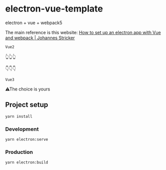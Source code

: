 # electron-vue-template
electron + vue + webpack5

The main reference is this website: [How to set up an electron app with Vue and webpack | Johannes Stricker](https://stricker.digital/posts/electron-with-vue-and-webpack/)

`Vue2`

👆👆👆


👇👇👇

`Vue3`

⚠The choice is yours

## Project setup
```
yarn install
```

### Development
```
yarn electron:serve
```

### Production
```
yarn electron:build
```

